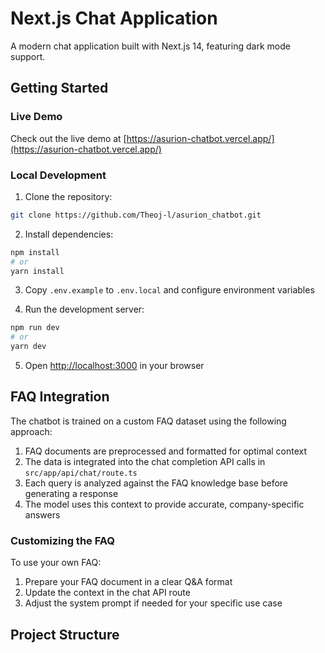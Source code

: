# Next.js Chat Application

A modern chat application built with Next.js 14, featuring dark mode support.

## Getting Started

### Live Demo

Check out the live demo at [https://asurion-chatbot.vercel.app/](https://asurion-chatbot.vercel.app/)

### Local Development

1. Clone the repository:

```bash
git clone https://github.com/Theoj-l/asurion_chatbot.git
```

2. Install dependencies:

```bash
npm install
# or
yarn install
```

3. Copy `.env.example` to `.env.local` and configure environment variables

4. Run the development server:

```bash
npm run dev
# or
yarn dev
```

5. Open [http://localhost:3000](http://localhost:3000) in your browser

## FAQ Integration

The chatbot is trained on a custom FAQ dataset using the following approach:

1. FAQ documents are preprocessed and formatted for optimal context
2. The data is integrated into the chat completion API calls in `src/app/api/chat/route.ts`
3. Each query is analyzed against the FAQ knowledge base before generating a response
4. The model uses this context to provide accurate, company-specific answers

### Customizing the FAQ

To use your own FAQ:

1. Prepare your FAQ document in a clear Q&A format
2. Update the context in the chat API route
3. Adjust the system prompt if needed for your specific use case

## Project Structure
